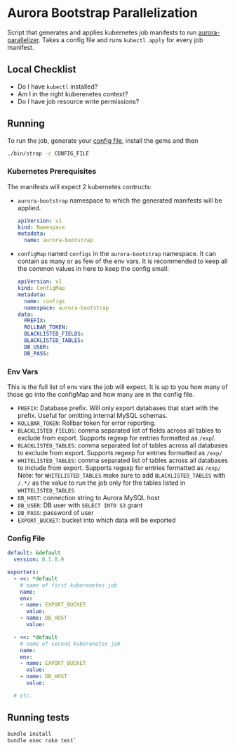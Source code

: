 # Aurora Bootstrap Parallelization

Script that generates and applies kubernetes job manifests to run [aurora-parallelizer](https://github.com/gaorlov/aurora-bootstrap). Takes a config file and runs `kubectl apply` for every job manifest.

## Local Checklist
* Do I have `kubectl` installed?
* Am I in the right kuberenetes context?
* Do I have job resource write permissions?


## Running

To run the job, generate your [config file](#config-file), install the gems and then
```bash
./bin/strap -c CONFIG_FILE
```

### Kubernetes Prerequisites
The manifests will expect 2 kubernetes contructs:

* `aurora-bootstrap` namespace to which the generated manifests will be applied.
  ```yaml
  apiVersion: v1
  kind: Namespace
  metadata:
    name: aurora-bootstrap
  ```
* `configMap` named `configs` in the `aurora-bootstrap` namespace. It can contain as many or as few of the env vars. It is recommended to keep all the common values in here to keep the config small:
  ```yaml
  apiVersion: v1
  kind: ConfigMap
  metadata:
    name: configs
    namespace: aurora-bootstrap
  data:
    PREFIX:
    ROLLBAR_TOKEN:
    BLACKLISTED_FIELDS:
    BLACKLISTED_TABLES:
    DB_USER:
    DB_PASS:
  ```

### Env Vars
This is the full list of env vars the job will expect. It is up to you how many of those go into the configMap and how many are in the config file.
* `PREFIX`: Database prefix. Will only export databases that start with the prefix. Useful for omitting internal MySQL schemas.
* `ROLLBAR_TOKEN`: Rollbar token for error reporting.
* `BLACKLISTED_FIELDS`: comma separated list of fields across all tables to exclude from export. Supports regexp for entries formatted as `/exp`/. 
* `BLACKLISTED_TABLES`: comma separated list of tables across all databases to exclude from export. Supports regexp for entries formatted as `/exp/`
* `WHITELISTED_TABLES`: comma separated list of tables across all databases to include from export. Supports regexp for entries formatted as `/exp/` Note: for `WHITELISTED_TABLES` make sure to add `BLACKLISTED_TABLES` with `/.*/` as the value to run the job only for the tables listed in `WHITELISTED_TABLES`
* `DB_HOST`: connection string to Aurora MySQL host
* `DB_USER`: DB user with `SELECT INTO S3` grant
* `DB_PASS`: password of user
* `EXPORT_BUCKET`: bucket into which data will be exported

### Config File
```yaml
default: &default
  version: 0.1.0.9

exporters:
  - <<: *default
    # name of first kuberenetes job
    name: 
    env:
    - name: EXPORT_BUCKET
      value: 
    - name: DB_HOST
      value:

  - <<: *default
    # name of second kuberenetes job
    name: 
    env:
    - name: EXPORT_BUCKET
      value: 
    - name: DB_HOST
      value: 

  # etc. 
```

## Running tests

```bash
bundle install
bundle exec rake test`
```
